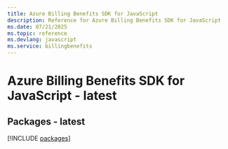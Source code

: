 ```yaml
---
title: Azure Billing Benefits SDK for JavaScript
description: Reference for Azure Billing Benefits SDK for JavaScript
ms.date: 07/21/2025
ms.topic: reference
ms.devlang: javascript
ms.service: billingbenefits
---
```

# Azure Billing Benefits SDK for JavaScript - latest
## Packages - latest
[!INCLUDE [packages](billing-benefits-index.md)]